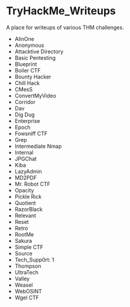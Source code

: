 # TryHackMe_Writeups

A place for writeups of various THM challenges.

- AlinOne
- Anonymous
- Attacktive Directory
- Basic Pentesting
- Blueprint
- Boiler CTF
- Bounty Hacker
- Chill Hack
- CMesS
- ConvertMyVideo
- Corridor
- Dav
- Dig Dug
- Enterprise
- Epoch
- Fowsniff CTF
- Grep
- Intermediate Nmap
- Internal
- JPGChat
- Kiba
- LazyAdmin
- MD2PDF
- Mr. Robot CTF
- Opacity
- Pickle Rick
- Quotient
- RazorBlack
- Relevant
- Reset
- Retro
- RootMe
- Sakura
- Simple CTF
- Source
- Tech_Supp0rt: 1
- Thompson
- UltraTech
- Valley
- Weasel
- WebOSINT
- Wgel CTF
